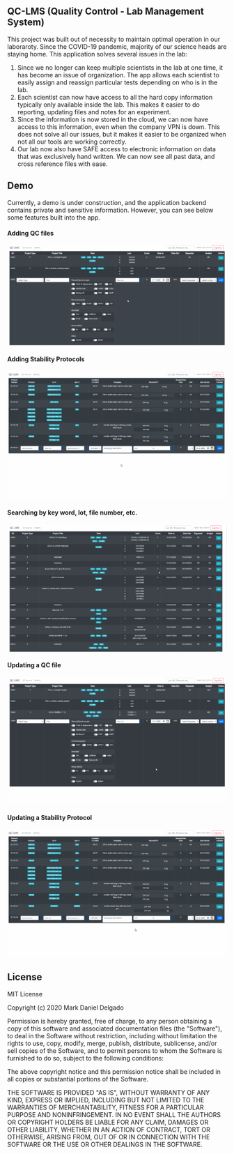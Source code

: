 ## QC-LMS (Quality Control - Lab Management System)

This project was built out of necessity to maintain optimal operation in our laboraroty. Since the COVID-19 pandemic, majority of our science heads are staying home. This application solves several issues in the lab: 

1. Since we no longer can keep multiple scientists in the lab at one time, it has become an issue of organization. The app allows each scientist to easily assign and reassign particular tests depending on who is in the lab. 
2. Each scientist can now have access to all the hard copy information typically only available inside the lab. This makes it easier to do reporting, updating files and notes for an experiment.
3. Since the information is now stored in the cloud, we can now have access to this information, even when the company VPN is down. This does not solve all our issues, but it makes it easier to be organized when not all our tools are working correctly.
4. Our lab now also have SAFE access to electronic information on data that was exclusively hand written. We can now see all past data, and cross reference files with ease.

## Demo

Currently, a demo is under construction, and the application backend contains private and sensitive information. However, you can see below some features built into the app.

#### Adding QC files
![](demo/add-qc-file.gif)
#### Adding Stability Protocols
![](demo/add-stab-protocol.gif)
#### Searching by key word, lot, file number, etc.
![](demo/basic-search.gif)
#### Updating a QC file
![](demo/edit-qc-file.gif)
#### Updating a Stability Protocol
![](demo/edit-stab-protocol.gif)


## License

MIT License

Copyright (c) 2020 Mark Daniel Delgado

Permission is hereby granted, free of charge, to any person obtaining a copy
of this software and associated documentation files (the "Software"), to deal
in the Software without restriction, including without limitation the rights
to use, copy, modify, merge, publish, distribute, sublicense, and/or sell
copies of the Software, and to permit persons to whom the Software is
furnished to do so, subject to the following conditions:

The above copyright notice and this permission notice shall be included in all
copies or substantial portions of the Software.

THE SOFTWARE IS PROVIDED "AS IS", WITHOUT WARRANTY OF ANY KIND, EXPRESS OR
IMPLIED, INCLUDING BUT NOT LIMITED TO THE WARRANTIES OF MERCHANTABILITY,
FITNESS FOR A PARTICULAR PURPOSE AND NONINFRINGEMENT. IN NO EVENT SHALL THE
AUTHORS OR COPYRIGHT HOLDERS BE LIABLE FOR ANY CLAIM, DAMAGES OR OTHER
LIABILITY, WHETHER IN AN ACTION OF CONTRACT, TORT OR OTHERWISE, ARISING FROM,
OUT OF OR IN CONNECTION WITH THE SOFTWARE OR THE USE OR OTHER DEALINGS IN THE
SOFTWARE.
